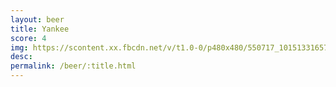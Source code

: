 ```yaml
---
layout: beer
title: Yankee
score: 4
img: https://scontent.xx.fbcdn.net/v/t1.0-0/p480x480/550717_10151331657283745_2008475143_n.jpg?oh=0f103c819305671112c0d71eb2a4507a&oe=58CE9F92
desc: 
permalink: /beer/:title.html
---
```

